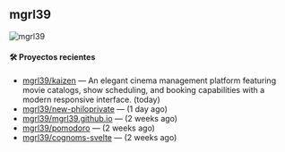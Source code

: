 ## mgrl39 
<p align="left"> <img src="https://komarev.com/ghpvc/?username=mgrbl&label=Profile%20views&color=0e75b6&style=flat" alt="mgrl39" /> </p>












#### 🛠 Proyectos recientes

- [mgrl39/kaizen](https://github.com/mgrl39/kaizen) — An elegant cinema management platform featuring movie catalogs, show scheduling, and booking capabilities with a modern responsive interface. (today)
- [mgrl39/new-philoprivate](https://github.com/mgrl39/new-philoprivate) —  (1 day ago)
- [mgrl39/mgrl39.github.io](https://github.com/mgrl39/mgrl39.github.io) —  (2 weeks ago)
- [mgrl39/pomodoro](https://github.com/mgrl39/pomodoro) —  (2 weeks ago)
- [mgrl39/cognoms-svelte](https://github.com/mgrl39/cognoms-svelte) —  (2 weeks ago)




